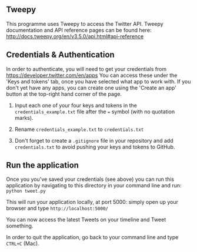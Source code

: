 ## Tweepy

This programme uses Tweepy to access the Twitter API. Tweepy documentation and API reference pages can be found here: http://docs.tweepy.org/en/v3.5.0/api.html#api-reference

## Credentials & Authentication

In order to authenticate, you will need to get your credentials from https://developer.twitter.com/en/apps You can access these under the 'Keys and tokens' tab, once you have selected what app to work with. If you don't yet have any apps, you can create one using the 'Create an app' button at the top-right hand corner of the page.

1. Input each one of your four keys and tokens in the `credentials_example.txt` file after the `=` symbol (with no quotation marks).

2. Rename `credentials_example.txt` to `credentials.txt`

3. Don't forget to create a `.gitignore` file in your repository and add `credentials.txt` to avoid pushing your keys and tokens to GitHub.

## Run the application

Once you you've saved your credentials (see above) you can run this application by navigating to this directory in your command line and run: `python tweet.py`

This will run your application locally, at port 5000: simply open up your browser and type `http://localhost:5000/`

You can now access the latest Tweets on your timeline and Tweet something.

In order to quit the application, go back to your command line and type `CTRL+C` (Mac).
